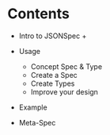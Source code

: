 Contents
=======


+ Intro to JSONSpec
  +  
+ Usage
  + Concept Spec & Type
  + Create a Spec
  + Create Types
  + Improve your design
+ Example

+ Meta-Spec

